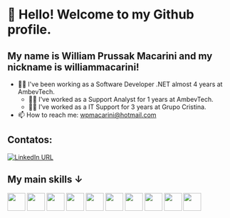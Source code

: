 # 👋 Hello! Welcome to my Github profile.
## My name is William Prussak Macarini and my nickname is williammacarini!

- 👨‍💻 I've been working as a Software Developer .NET almost 4 years at AmbevTech.
  - 👨‍💻 I've worked as a Support Analyst for 1 years at AmbevTech.
  - 👨‍💻 I've worked as a IT Support for 3 years at Grupo Cristina.
- 📫 How to reach me: wpmacarini@hotmail.com

## Contatos:

[![LinkedIn URL](https://img.shields.io/static/v1?color=blue&label=linkedin&logo=linkedin&logoColor=white&style=for-the-badge&message=Connect)](https://www.linkedin.com/in/william-macarini-288aa5189)

## My main skills ↓
<img src="https://cdn.jsdelivr.net/gh/devicons/devicon/icons/csharp/csharp-original.svg" width="40" height="40"/> <img src="https://cdn.jsdelivr.net/gh/devicons/devicon/icons/dotnetcore/dotnetcore-original.svg" width="40" height="40"/> <img src="https://cdn.jsdelivr.net/gh/devicons/devicon/icons/azure/azure-original-wordmark.svg" width="40" height="40"/> <img src="https://cdn.jsdelivr.net/gh/devicons/devicon/icons/docker/docker-original.svg" width="40" height="40"/> <img src="https://cdn.jsdelivr.net/gh/devicons/devicon/icons/kubernetes/kubernetes-plain.svg" width="40" height="40"/> <img src="https://cdn.jsdelivr.net/gh/devicons/devicon/icons/microsoftsqlserver/microsoftsqlserver-plain.svg" width="40" height="40"/> <img src="https://cdn.jsdelivr.net/gh/devicons/devicon/icons/postgresql/postgresql-original.svg" width="40" height="40"/> <img src="https://cdn.jsdelivr.net/gh/devicons/devicon/icons/oracle/oracle-original.svg" width="40" height="40"/> <img src="https://cdn.jsdelivr.net/gh/devicons/devicon/icons/fsharp/fsharp-original.svg" width="40" height="40"/> <img src="https://cdn.jsdelivr.net/gh/devicons/devicon/icons/react/react-original.svg" width="40" height="40"/>
          
          
          
